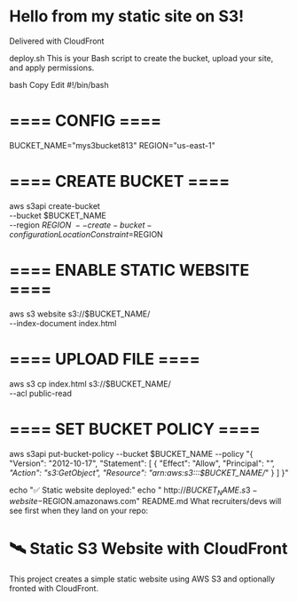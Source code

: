 <!DOCTYPE html>
<html>
  <head>
    <title>Static S3 + CloudFront</title>
  </head>
  <body>
    <h1>Hello from my static site on S3!</h1>
    <p>Delivered with CloudFront</p>
  </body>
</html>
deploy.sh
This is your Bash script to create the bucket, upload your site, and apply permissions.

bash
Copy
Edit
#!/bin/bash

# ==== CONFIG ====
BUCKET_NAME="mys3bucket813"
REGION="us-east-1"

# ==== CREATE BUCKET ====
aws s3api create-bucket \
  --bucket $BUCKET_NAME \
  --region $REGION \
  --create-bucket-configuration LocationConstraint=$REGION

# ==== ENABLE STATIC WEBSITE ====
aws s3 website s3://$BUCKET_NAME/ \
  --index-document index.html

# ==== UPLOAD FILE ====
aws s3 cp index.html s3://$BUCKET_NAME/ \
  --acl public-read

# ==== SET BUCKET POLICY ====
aws s3api put-bucket-policy --bucket $BUCKET_NAME --policy "{
  \"Version\": \"2012-10-17\",
  \"Statement\": [
    {
      \"Effect\": \"Allow\",
      \"Principal\": \"*\",
      \"Action\": \"s3:GetObject\",
      \"Resource\": \"arn:aws:s3:::$BUCKET_NAME/*\"
    }
  ]
}"

echo "✅ Static website deployed:"
echo "   http://$BUCKET_NAME.s3-website-$REGION.amazonaws.com"
README.md
What recruiters/devs will see first when they land on your repo:

# 🛰️ Static S3 Website with CloudFront

This project creates a simple static website using AWS S3 and optionally fronted with CloudFront.

